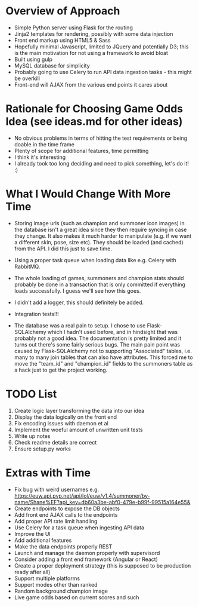 Overview of Approach
====================

* Simple Python server using Flask for the routing
* Jinja2 templates for rendering, possibly with some data injection
* Front end markup using HTML5 & Sass
* Hopefully minimal Javascript, limited to JQuery and potentially D3; this is the main motivation for not using a framework to avoid bloat
* Built using gulp
* MySQL database for simplicity
* Probably going to use Celery to run API data ingestion tasks - this might be overkill
* Front-end will AJAX from the various end points it cares about

Rationale for Choosing Game Odds Idea (see ideas.md for other ideas)
====================================================================

* No obvious problems in terms of hitting the test requirements or being doable in the time frame
* Plenty of scope for additional features, time permitting
* I think it's interesting
* I already took too long deciding and need to pick something, let's do it! :)

What I Would Change With More Time
==================================

* Storing image urls (such as champion and summoner icon images) in the database isn't a great idea since they then 
require syncing in case they change. It also makes it much harder to manipulate (e.g. if we want a different skin, pose, 
size etc). They should be loaded (and cached) from the API. I did this just to save time.

* Using a proper task queue when loading data like e.g. Celery with RabbitMQ.

* The whole loading of games, summoners and champion stats should probably be done in a transaction that is only 
committed if everything loads successfully. I guess we'll see how this goes. 

* I didn't add a logger, this should definitely be added.

* Integration tests!!!

* The database was a real pain to setup. I chose to use Flask-SQLAlchemy which I hadn't used before, and in hindsight 
that was probably not a good idea. The documentation is pretty limited and it turns out there's some fairly serious bugs. 
The main pain point was caused by Flask-SQLAlchemy not to supporting "Associated" tables, i.e. many to many join 
tables that can also have attributes. This forced me to move the "team_id" and "champion_id" fields to the summoners
table as a hack just to get the project working.

TODO List
=========

1. Create logic layer transforming the data into our idea
2. Display the data logically on the front end
3. Fix encoding issues with daemon et al
4. Implement the woeful amount of unwritten unit tests
5. Write up notes
6. Check readme details are correct
7. Ensure setup.py works

Extras with Time
================

* Fix bug with weird usernames e.g. https://euw.api.pvp.net/api/lol/euw/v1.4/summoner/by-name/Shane%EF?api_key=db60a3be-abf0-479e-b99f-99515a164e55&
* Create endpoints to expose the DB objects
* Add front end AJAX calls to the endpoints
* Add proper API rate limit handling
* Use Celery for a task queue when ingesting API data
* Improve the UI
* Add additional features
* Make the data endpoints properly REST
* Launch and manage the daemon properly with supervisord
* Consider adding a front end framework (Angular or React)
* Create a proper deployment strategy (this is supposed to be production ready after all)
* Support multiple platforms
* Support modes other than ranked
* Random background champion image
* Live game odds based on current scores and such